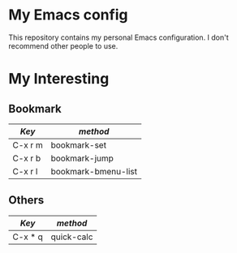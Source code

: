 # My Emacs config

This repository contains my personal Emacs configuration. I don't recommend other people to use.

# My Interesting

## Bookmark

|*Key*|*method*|
|---|---|
|C-x r m|bookmark-set|
|C-x r b|bookmark-jump|
|C-x r l|bookmark-bmenu-list|

## Others

|*Key*|*method*|
|---|---|
|C-x \* q|quick-calc|
